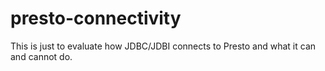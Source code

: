 # presto-connectivity

This is just to evaluate how JDBC/JDBI connects to Presto and what it can and cannot do.
